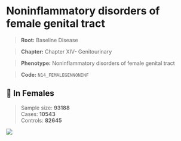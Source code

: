# Noninflammatory disorders of female genital tract

> **Root:** Baseline Disease  

> **Chapter:** Chapter XIV- Genitourinary  

> **Phenotype:** Noninflammatory disorders of female genital tract  

> **Code:** `N14_FEMALEGENNONINF`

## 👩 In Females  
> Sample size: **93188**  
> Cases: **10543**  
> Controls: **82645**
<img src="/Disease/Figures/ALL/Incidence/N14_FEMALEGENNONINF.png"/>
<CsvTable src="/Disease/Data/ALL/Incidence/COX_N14_FEMALEGENNONINF.csv" label="🔍 View full results" />
